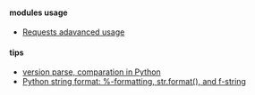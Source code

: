 


<h4> modules usage </h4>
<ul>
  <li> <a href="https://requests.kennethreitz.org/en/master/user/advanced/"> Requests adavanced usage </a> </li>
  
</ul>

<h4> tips </h4>
<ul>
  <li> <a href="https://packaging.pypa.io/en/latest/version/#packaging.version.parse"> version parse, comparation in Python</a></li>
  <li> <a href="https://realpython.com/python-f-strings/"> Python string format: %-formatting, str.format(), and f-string </a> </li>
  
</ul>

